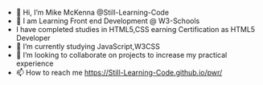 - 👋 Hi, I’m Mike McKenna @Still-Learning-Code
- 👀 I am Learning Front end Development @ W3-Schools
- I have completed studies in HTML5,CSS earning Certification as HTML5 Developer 
- 🌱 I’m currently studying JavaScript,W3CSS
- 💞️ I’m looking to collaborate on projects to increase my practical experience
- 📫 How to reach me https://Still-Learning-Code.github.io/pwr/

<!---
Still-Learning-code/Still-Learning-code is a ✨ special ✨ repository because its `README.md` (this file) appears on your GitHub profile.
You can click the Preview link to take a look at your changes.
--->
